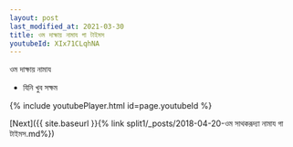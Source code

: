 ```yaml
---
layout: post
last_modified_at: 2021-03-30
title: ওম দাক্ষায় নামায গা টাইমস
youtubeId: XIx71CLqhNA
---
```

 
 
 ওম দাক্ষায় নামায  
 
 -  যিনি খুব সক্ষম 
 
  
 
  
 
 
 
 
 
 


{% include youtubePlayer.html id=page.youtubeId %}
 
[Next]({{ site.baseurl }}{% link  split1/_posts/2018-04-20-ওম সাথকরূদ্যা নামায গা টাইমস.md%})
 
